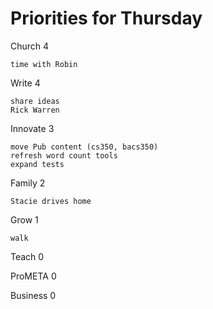 # Priorities for Thursday

Church 4

    time with Robin
    
Write 4

    share ideas
    Rick Warren

Innovate 3

    move Pub content (cs350, bacs350)
    refresh word count tools
    expand tests

Family 2

    Stacie drives home

Grow 1

    walk

Teach 0

ProMETA 0

Business 0
